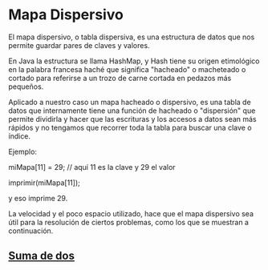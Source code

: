 # Mapa Dispersivo

El mapa dispersivo, o tabla dispersiva, es una estructura de datos que nos permite guardar pares de claves y valores.

En Java la estructura se llama HashMap, y Hash tiene su origen etimológico en la palabra francesa haché que significa "hacheado" o macheteado o cortado para referirse a un trozo de carne cortada en pedazos más pequeños.

Aplicado a nuestro caso un mapa hacheado o dispersivo, es una tabla de datos que internamente tiene una función de hacheado o "dispersión" que permite dividirla y hacer que las escrituras y los accesos a datos sean más rápidos y no tengamos que recorrer toda la tabla para buscar una clave o índice.

Ejemplo:

miMapa[11] = 29; // aquí 11 es la clave y 29 el valor

imprimir(miMapa[11]);

y eso imprime 29.

La velocidad y el poco espacio utilizado, hace que el mapa dispersivo sea útil para la resolución de ciertos problemas, como los que se muestran a continuación.

## [Suma de dos](SumaDeDos.java)
